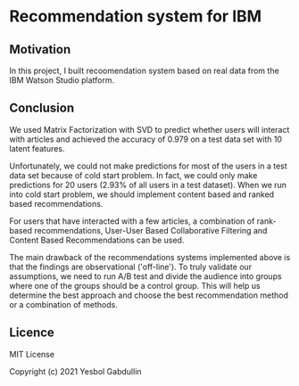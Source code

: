 # Recommendation system for IBM

## Motivation

In this project, I built recoomendation system based on real data from the IBM Watson Studio platform. 


## Conclusion

We used Matrix Factorization with SVD to predict whether users will interact with articles and achieved the accuracy of 0.979 on a test data set with 10 latent features.

Unfortunately, we could not make predictions for most of the users in a test data set because of cold start problem. In fact, we could only make predictions for 20 users (2.93% of all users in a test dataset). When we run into cold start problem, we should implement content based and ranked based recommendations.

For users that have interacted with a few articles, a combination of rank-based recommendations, User-User Based Collaborative Filtering and Content Based Recommendations can be used.

The main drawback of the recommendations systems implemented above is that the findings are observational ('off-line'). To truly validate our assumptions, we need to run A/B test and divide the audience into groups where one of the groups should be a control group. This will help us determine the best approach and choose the best recommendation method or a combination of methods.


## Licence
MIT License

Copyright (c) 2021 Yesbol Gabdullin

